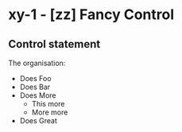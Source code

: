 # xy-1 - \[zz\]  Fancy Control

## Control statement
The organisation:
- Does Foo
- Does Bar
- Does More
  - This more
  - More more
- Does Great

